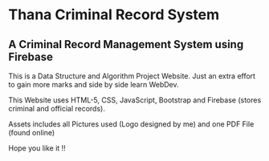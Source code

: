 # Thana Criminal Record System
## A Criminal Record Management System using Firebase

This is a Data Structure and Algorithm Project Website. Just an extra effort to gain more marks and side by side learn WebDev.

This Website uses HTML-5, CSS, JavaScript, Bootstrap and Firebase (stores criminal and official records).

Assets includes all Pictures used (Logo designed by me) and one PDF File (found online)

Hope you like it !!



